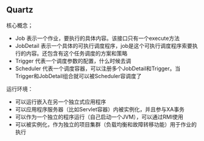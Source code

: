 ## Quartz

核心概念；
- Job 表示一个作业，要执行的具体内容。该接口只有一个execute方法
- JobDetail 表示一个具体的可执行调度程序，job是这个可执行调度程序索要执行的内容。还包含有这个任务调度的方案和策略
- Trigger 代表一个调度参数的配置，什么时候去调
- Scheduler 代表一个调度容器，可以注册多个JobDetail和Trigger。当Trigger和JobDetail组合就可以被Scheduler容调度了


运行环境：
- 可以运行嵌入在另一个独立式应用程序
- 可以应用程序服务器（比如Servlet容器）内被实例化，并且参与XA事务
- 可以作为一个独立的程序运行（自己启动一个JVM），可以通过RMI使用
- 可以被实例化，作为独立的项目集群（负载均衡和故障转移功能）用于作业的执行